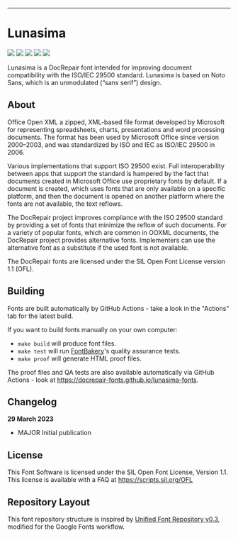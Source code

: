 ----

# Lunasima

[![][Fontbakery]](https://docrepair-fonts.github.io/lunasima-fonts/fontbakery/fontbakery-report.html)
[![][Universal]](https://docrepair-fonts.github.io/lunasima-fonts/fontbakery/fontbakery-report.html)
[![][GF Profile]](https://docrepair-fonts.github.io/lunasima-fonts/fontbakery/fontbakery-report.html)
[![][Outline Correctness]](https://docrepair-fonts.github.io/lunasima-fonts/fontbakery/fontbakery-report.html)
[![][Shaping]](https://docrepair-fonts.github.io/lunasima-fonts/fontbakery/fontbakery-report.html)

[Fontbakery]: https://img.shields.io/endpoint?url=https%3A%2F%2Fraw.githubusercontent.com%2Fdocrepair-fonts%2Flunasima-fonts%2Fgh-pages%2Fbadges%2Foverall.json
[GF Profile]: https://img.shields.io/endpoint?url=https%3A%2F%2Fraw.githubusercontent.com%2Fdocrepair-fonts%2Flunasima-fonts%2Fgh-pages%2Fbadges%2FGoogleFonts.json
[Outline Correctness]: https://img.shields.io/endpoint?url=https%3A%2F%2Fraw.githubusercontent.com%2Fdocrepair-fonts%2Flunasima-fonts%2Fgh-pages%2Fbadges%2FOutlineCorrectnessChecks.json
[Shaping]: https://img.shields.io/endpoint?url=https%3A%2F%2Fraw.githubusercontent.com%2Fdocrepair-fonts%2Flunasima-fonts%2Fgh-pages%2Fbadges%2FShapingChecks.json
[Universal]: https://img.shields.io/endpoint?url=https%3A%2F%2Fraw.githubusercontent.com%2Fdocrepair-fonts%2Flunasima-fonts%2Fgh-pages%2Fbadges%2FUniversal.json

Lunasima is a DocRepair font intended for improving document compatibility with the ISO/IEC 29500 standard. Lunasima is based on Noto Sans, which is an unmodulated (“sans serif”) design.

## About

Office Open XML a zipped, XML-based file format developed by Microsoft for representing spreadsheets, charts, presentations and word processing documents. 
The format has been used by Microsoft Office since version 2000–2003, and was standardized by ISO and IEC as ISO/IEC 29500 in 2006. 

Various implementations that support ISO 29500 exist. Full interoperability between apps that support the standard is hampered by the fact that documents created in Microsoft Office use proprietary fonts by default. If a document is created, which uses fonts that are only available on a specific platform, and then the document is opened on another platform where the fonts are not available, the text reflows. 

The DocRepair project improves compliance with the ISO 29500 standard by providing a set of fonts that minimize the reflow of such documents.
For a variety of popular fonts, which are common in OOXML documents, the DocRepair project provides alternative fonts. Implementers can use the alternative font as a substitute if the used font is not available.

The DocRepair fonts are licensed under the SIL Open Font License version 1.1 (OFL). 

## Building

Fonts are built automatically by GitHub Actions - take a look in the "Actions" tab for the latest build.

If you want to build fonts manually on your own computer:

* `make build` will produce font files.
* `make test` will run [FontBakery](https://github.com/googlefonts/fontbakery)'s quality assurance tests.
* `make proof` will generate HTML proof files.

The proof files and QA tests are also available automatically via GitHub Actions - look at https://docrepair-fonts.github.io/lunasima-fonts.

## Changelog

**29 March 2023**
- MAJOR Initial publication

## License

This Font Software is licensed under the SIL Open Font License, Version 1.1.
This license is available with a FAQ at
https://scripts.sil.org/OFL

## Repository Layout

This font repository structure is inspired by [Unified Font Repository v0.3](https://github.com/unified-font-repository/Unified-Font-Repository), modified for the Google Fonts workflow.

